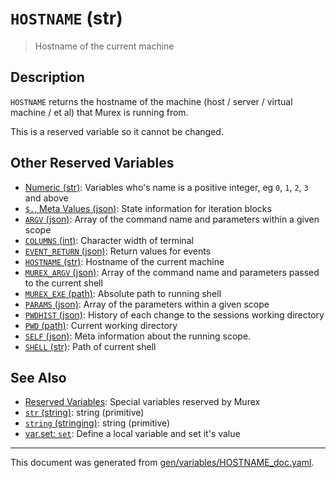 # `HOSTNAME` (str)

> Hostname of the current machine

## Description

`HOSTNAME` returns the hostname of the machine (host / server / virtual machine
/ et al) that Murex is running from.

This is a reserved variable so it cannot be changed.

## Other Reserved Variables

* [Numeric (str)](../variables/numeric.md):
  Variables who's name is a positive integer, eg `0`, `1`, `2`, `3` and above
* [`$.`, Meta Values (json)](../variables/meta-values.md):
  State information for iteration blocks
* [`ARGV` (json)](../variables/argv.md):
  Array of the command name and parameters within a given scope
* [`COLUMNS` (int)](../variables/columns.md):
  Character width of terminal
* [`EVENT_RETURN` (json)](../variables/event_return.md):
  Return values for events
* [`HOSTNAME` (str)](../variables/hostname.md):
  Hostname of the current machine
* [`MUREX_ARGV` (json)](../variables/murex_argv.md):
  Array of the command name and parameters passed to the current shell
* [`MUREX_EXE` (path)](../variables/murex_exe.md):
  Absolute path to running shell
* [`PARAMS` (json)](../variables/params.md):
  Array of the parameters within a given scope
* [`PWDHIST` (json)](../variables/pwdhist.md):
  History of each change to the sessions working directory
* [`PWD` (path)](../variables/pwd.md):
  Current working directory
* [`SELF` (json)](../variables/self.md):
  Meta information about the running scope.
* [`SHELL` (str)](../variables/shell.md):
  Path of current shell

## See Also

* [Reserved Variables](../user-guide/reserved-vars.md):
  Special variables reserved by Murex
* [`str` (string)](../types/str.md):
  string (primitive)
* [`string` (stringing)](../types/str.md):
  string (primitive)
* [var.set: `set`](../commands/set.md):
  Define a local variable and set it's value

<hr/>

This document was generated from [gen/variables/HOSTNAME_doc.yaml](https://github.com/lmorg/murex/blob/master/gen/variables/HOSTNAME_doc.yaml).